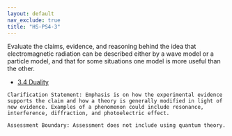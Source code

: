 ```yaml
---
layout: default
nav_exclude: true
title: "HS-PS4-3"
---
```

<script src="https://cdn.mathjax.org/mathjax/latest/MathJax.js?config=TeX-AMS-MML_HTMLorMML" type="text/javascript"></script>

<!--<center>
<img src="images/pt-row-col.png" alt="drawing" width="90%"/>
</center>
-->
Evaluate the claims, evidence, and reasoning behind the idea that electromagnetic radiation can be described either by a wave model or a particle model, and that for some situations one model is more useful than the other.

  * [3.4 Duality](/edu-iprs/3.4-wave-particle)

<!--more-->

    Clarification Statement: Emphasis is on how the experimental evidence supports the claim and how a theory is generally modified in light of new evidence. Examples of a phenomenon could include resonance, interference, diffraction, and photoelectric effect.

    Assessment Boundary: Assessment does not include using quantum theory.
